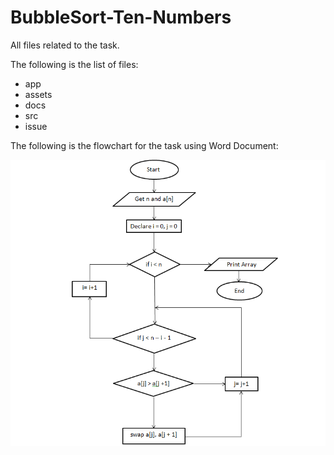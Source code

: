 # BubbleSort-Ten-Numbers
All files related to the task.

The following is the list of files:

- app
- assets
- docs
- src
- issue

The following is the flowchart for the task using Word Document:

![Bubblesort of 10 Numbers](assets/BubbleSort-Ten-Numbers.png)
